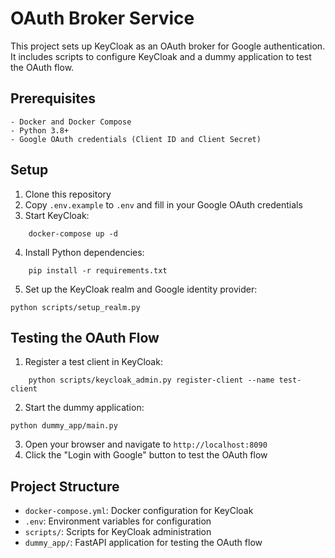 # OAuth Broker Service
This project sets up KeyCloak as an OAuth broker for Google authentication. It includes scripts to configure KeyCloak and a dummy application to test the OAuth flow.

## Prerequisites
    - Docker and Docker Compose
    - Python 3.8+
    - Google OAuth credentials (Client ID and Client Secret)

## Setup
 1. Clone this repository
 2. Copy `.env.example` to `.env` and fill in your Google OAuth credentials
 3. Start KeyCloak:
 ```
     docker-compose up -d
 ```
 4. Install Python dependencies:
 ```
     pip install -r requirements.txt
 ```
 5. Set up the KeyCloak realm and Google identity provider:
 ```
 python scripts/setup_realm.py
 ```

## Testing the OAuth Flow
 1. Register a test client in KeyCloak:
 ```
     python scripts/keycloak_admin.py register-client --name test-client
 ```
 2. Start the dummy application:
 ```
 python dummy_app/main.py
 ```
 3. Open your browser and navigate to `http://localhost:8090`
 4. Click the "Login with Google" button to test the OAuth flow

## Project Structure
 - `docker-compose.yml`: Docker configuration for KeyCloak
 - `.env`: Environment variables for configuration
 - `scripts/`: Scripts for KeyCloak administration
 - `dummy_app/`: FastAPI application for testing the OAuth flow